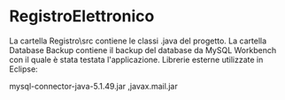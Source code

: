 # RegistroElettronico


La cartella Registro\src contiene le classi .java del progetto.
La cartella Database Backup contiene il backup del database da MySQL Workbench con il quale è stata testata l'applicazione.
Librerie esterne utilizzate in Eclipse: 

mysql-connector-java-5.1.49.jar ,javax.mail.jar
